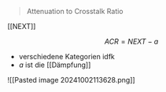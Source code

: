 > Attenuation to Crosstalk Ratio

[[NEXT]]


$$ACR = NEXT -a$$

- verschiedene Kategorien idfk
- $a$ ist die [[Dämpfung]]



![[Pasted image 20241002113628.png]]